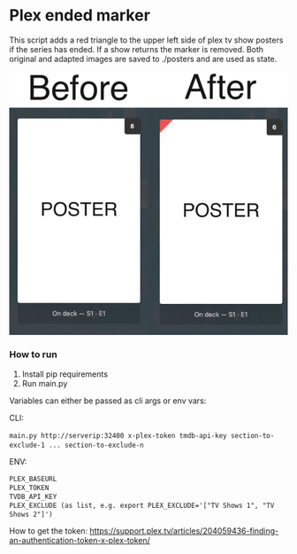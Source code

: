 # Plex ended marker #
This script adds a red triangle to the upper left side of plex tv show posters if the series has ended. If a show returns the marker is removed. Both original and adapted images are saved to ./posters and are used as state.

![](example.png)

### How to run ###

1. Install pip requirements
2. Run main.py


Variables can either be passed as cli args or env vars:

CLI: 

```main.py http://serverip:32400 x-plex-token tmdb-api-key section-to-exclude-1 ... section-to-exclude-n```

ENV:
```
PLEX_BASEURL
PLEX_TOKEN
TVDB_API_KEY
PLEX_EXCLUDE (as list, e.g. export PLEX_EXCLUDE='["TV Shows 1", "TV Shows 2"]')
```

How to get the token: https://support.plex.tv/articles/204059436-finding-an-authentication-token-x-plex-token/